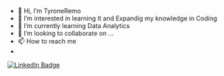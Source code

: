 - 👋 Hi, I’m TyroneRemo
- 👀 I’m interested in learning It  and Expandig my knowledge in Coding
- 🌱 I’m currently learning Data Analytics
- 💞️ I’m looking to collaborate on ...
- 📫 How to reach me
- <div id="badges">
<a href="https://www.linkedin.com/in/tyrone-remo-52ab051aa/">
  <img src="https://img.shields.io/badge/LinkedIn-blue?style=for-the-badge&logo=linkedin&logoColor=white" alt="LinkedIn Badge"/>
</a>
</div>

<!---
Yuwichinomi/Tremo is a ✨ special ✨ repository because its `README.md` (this file) appears on your GitHub profile.
You can click the Preview link to take a look at your changes.
--->

